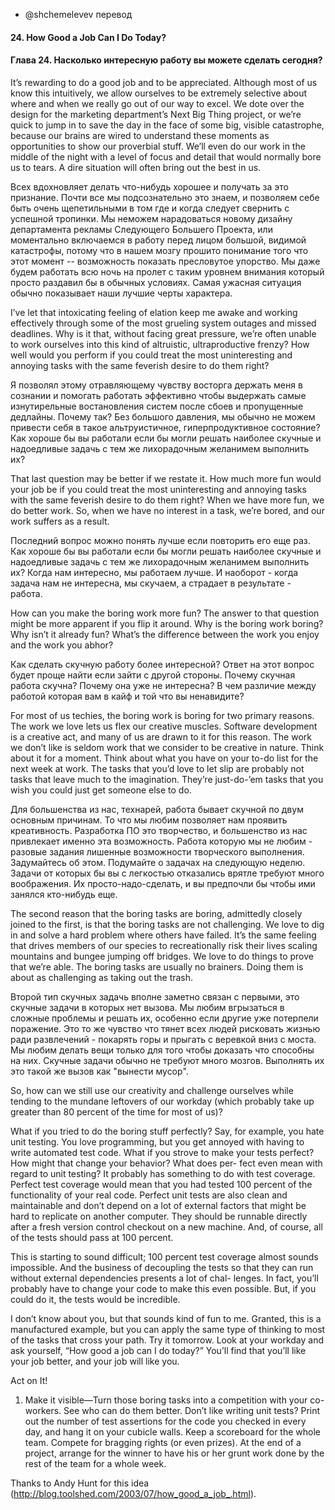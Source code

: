 - @shchemelevev перевод

#### 24. How Good a Job Can I Do Today?

#### Глава 24. Насколько интересную работу вы можете сделать сегодня?



It’s rewarding to do a good job and to be appreciated. Although most of us 
know this intuitively, we allow ourselves to be extremely selective about 
where and when we really go out of our way to excel. We dote over the design 
for the marketing department’s Next Big Thing project, or we’re quick to 
jump in to save the day in the face of some big, visible catastrophe, because 
our brains are wired to understand these moments as opportunities to show our 
proverbial stuff. We’ll even do our work in the middle of the night with a 
level of focus and detail that would normally bore us to tears. A dire 
situation will often bring out the best in us.

Всех вдохновляет делать что-нибудь хорошее и получать за это признание. 
Почти все мы подсознательно это знаем, и позволяем себе быть очень 
щепетильными в том где и когда следует свернить с успешной тропинки. Мы 
неможем нарадоваться новому дизайну департамента рекламы Следующего Большего 
Проекта, или моментально включаемся в работу перед лицом большой, видимой 
катастрофы, потому что в нашем мозгу прошито понимание того что этот момент -- 
возможность показать пресловутое упорство. Мы даже будем работать всю ночь 
на пролет с таким уровнем внимания который просто раздавил бы в обычных 
условиях. Самая ужасная ситуация обычно показывает наши лучшие черты 
характера.



I’ve let that intoxicating feeling of elation keep me awake and working 
effectively through some of the most grueling system outages and missed 
deadlines. Why is it that, without facing great pressure, we’re often unable 
to work ourselves into this kind of altruistic, ultraproductive frenzy? How 
well would you perform if you could treat the most uninteresting and annoying 
tasks with the same feverish desire to do them right?

Я позволял этому отравляющему чувству восторга держать меня в сознании и 
помогать работать эффективно чтобы выдержать самые изнутирельные 
востановления систем после сбоев и пропущенные дедлайны. Почему так? Без 
большого давления, мы обычно не можем привести себя в такое альтруистичное, 
гиперпродуктивное состояние? Как хороше бы вы работали если бы могли 
решать наиболее скучные и надоедливые задачь с тем же лихорадочным 
желанимем выполнить их?



That last question may be better if we restate it. How much more fun would your 
job be if you could treat the most uninteresting and annoying tasks with the 
same feverish desire to do them right? When we have more fun, we do better 
work. So, when we have no interest in a task, we’re bored, and our work suffers 
as a result.

Последний вопрос можно понять лучше если повторить его еще раз. Как хороше бы 
вы работали если бы могли решать наиболее скучные и надоедливые задачь с тем же 
лихорадочным желанимем выполнить их? Когда нам интересно, мы работаем лучше. 
И наоборот - когда задача нам не интересна, мы скучаем, а страдает в 
результате - работа.


How can you make the boring work more fun? The answer to that question might 
be more apparent if you flip it around. Why is the boring work boring? Why 
isn’t it already fun? What’s the difference between the work you enjoy and 
the work you abhor?

Как сделать скучную работу более интересной? Ответ на этот вопрос будет проще 
найти если зайти с другой стороны. Почему скучная работа скучна? Почему она 
уже не интересна? В чем различие между работой которая вам в кайф и той что 
вы ненавидите?



For most of us techies, the boring work is boring for two primary reasons. The 
work we love lets us flex our creative muscles. Software development is a 
creative act, and many of us are drawn to it for this reason. The work we 
don’t like is seldom work that we consider to be creative in nature. Think 
about it for a moment. Think about what you have on your to-do list for the 
next week at work. The tasks that you’d love to let slip are probably not 
tasks that leave much to the imagination. They’re just-do-’em tasks that 
you wish you could just get someone else to do.

Для большенства из нас, технарей, работа бывает скучной по двум основным 
причинам. То что мы любим позволяет нам проявить креативность. Разработка ПО 
это творчество, и большенство из нас привлекает именно эта возможность. 
Работа которую мы не любим - разовые задания лишенные возможности 
творческого выполнения. Задумайтесь об этом. Подумайте о задачах на следующую 
неделю. Задачи от которых бы вы с легкостью отказались врятле требуют 
много воображения. Их просто-надо-сделать, и вы предпочли бы чтобы ими 
занялся кто-нибудь еще.



The second reason that the boring tasks are boring, admittedly closely joined 
to the first, is that the boring tasks are not challenging. We love to dig in 
and solve a hard problem where others have failed. It’s the same feeling that 
drives members of our species to recreationally risk their lives scaling 
mountains and bungee jumping off bridges. We love to do things to prove that 
we’re able. The boring tasks are usually no brainers. Doing them is about as 
challenging as taking out the trash.

Второй тип скучных задачь вполне заметно связан с первыми, это скучные задачи 
в которых нет вызова. Мы любим вгрызаться в сложные проблемы и решать их, 
особенно если другие уже потерпели поражение. Это то же чувство что тянет всех 
людей рисковать жизнью ради развлечений - покарять горы и прыгать с веревкой 
вниз с моста. Мы любим делать вещи только для того чтобы доказать что способны 
на них. Скучные задачи обычно не требуют много мозгов. Выполнять их это такой 
же вызов как "вынести мусор".



So, how can we still use our creativity and challenge ourselves while
tending to the mundane leftovers of our workday (which probably take
up greater than 80 percent of the time for most of us)?



What if you tried to do the boring stuff perfectly? Say, for example, you
hate unit testing. You love programming, but you get annoyed with
having to write automated test code. What if you strove to make your
tests perfect? How might that change your behavior? What does per-
fect even mean with regard to unit testing? It probably has something
to do with test coverage. Perfect test coverage would mean that you
had tested 100 percent of the functionality of your real code. Perfect
unit tests are also clean and maintainable and don’t depend on a lot of
external factors that might be hard to replicate on another computer.
They should be runnable directly after a fresh version control checkout
on a new machine. And, of course, all of the tests should pass at 100
percent.



This is starting to sound difficult; 100 percent test coverage almost
sounds impossible. And the business of decoupling the tests so that
they can run without external dependencies presents a lot of chal-
lenges. In fact, you’ll probably have to change your code to make this
even possible. But, if you could do it, the tests would be incredible.



I don’t know about you, but that sounds kind of fun to me. Granted,
this is a manufactured example, but you can apply the same type of
thinking to most of the tasks that cross your path. Try it tomorrow.
Look at your workday and ask yourself, “How good a job can I do
today?” You’ll find that you’ll like your job better, and your job will
like you.



Act on It!
1. Make it visible—Turn those boring tasks into a competition with
your co-workers. See who can do them better. Don’t like writing
unit tests? Print out the number of test assertions for the code you
checked in every day, and hang it on your cubicle walls. Keep
a scoreboard for the whole team. Compete for bragging rights
(or even prizes). At the end of a project, arrange for the winner to
have his or her grunt work done by the rest of the team for a whole
week.



Thanks to Andy Hunt for this idea (http://blog.toolshed.com/2003/07/how_good_a_job_.html).
